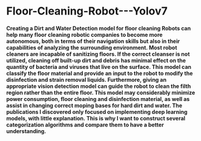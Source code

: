 # Floor-Cleaning-Robot---Yolov7

#### Creating a Dirt and Water Detection model for floor cleaning Robots can help many floor cleaning robotic companies to become more autonomous, both in terms of their navigation skills but also in their capabilities of analyzing the surrounding environment. Most robot cleaners are incapable of sanitizing floors. If the correct cleanser is not utilized, cleaning off built-up dirt and debris has minimal effect on the quantity of bacteria and viruses that live on the surface. This model can classify the floor material and provide an input to the robot to modify the disinfection and strain removal liquids. Furthermore, giving an appropriate vision detection model can guide the robot to clean the filth region rather than the entire floor. This model may considerably minimize power consumption, floor cleaning and disinfection material, as well as assist in changing correct moping bases for hard dirt and water. The publications I discovered only focused on implementing deep learning models, with little explanation. This is why I want to construct several categorization algorithms and compare them to have a better understanding.
